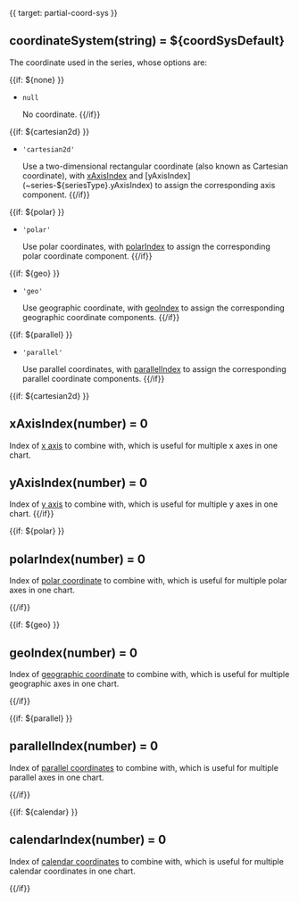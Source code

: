 {{ target: partial-coord-sys }}

## coordinateSystem(string) = ${coordSysDefault}

The coordinate used in the series, whose options are:

{{if: ${none} }}
+ `null`

    No coordinate.
{{/if}}

{{if: ${cartesian2d} }}

+ `'cartesian2d'`

    Use a two-dimensional rectangular coordinate (also known as Cartesian coordinate), with [xAxisIndex](~series-${seriesType}.xAxisIndex) and [yAxisIndex](~series-${seriesType}.yAxisIndex) to assign the corresponding axis component.
{{/if}}

{{if: ${polar} }}

+ `'polar'`

    Use polar coordinates, with [polarIndex](~series-${seriesType}.polarIndex) to assign the corresponding polar coordinate component.
{{/if}}

{{if: ${geo} }}

+ `'geo'`

    Use geographic coordinate, with [geoIndex](~series-${seriesType}.geoIndex) to assign the corresponding geographic coordinate components.
{{/if}}

{{if: ${parallel} }}

+ `'parallel'`

    Use parallel coordinates, with [parallelIndex](~series-${seriesType}.parallelIndex) to assign the corresponding parallel coordinate components.
{{/if}}


{{if: ${cartesian2d} }}
## xAxisIndex(number) = 0

Index of [x axis](~xAxis) to combine with, which is  useful for multiple x axes in one chart.

## yAxisIndex(number) = 0

Index of [y axis](~yAxis) to combine with, which is  useful for multiple y axes in one chart.
{{/if}}



{{if: ${polar} }}
## polarIndex(number) = 0

Index of [polar coordinate](~polar) to combine with, which is useful for multiple polar axes in one chart.

{{/if}}



{{if: ${geo} }}
## geoIndex(number) = 0

Index of [geographic coordinate](~geo) to combine with, which is useful for multiple geographic axes in one chart.

{{/if}}



{{if: ${parallel} }}
## parallelIndex(number) = 0

Index of [parallel coordinates](~parallel) to combine with, which is useful for multiple parallel axes in one chart.

{{/if}}


{{if: ${calendar} }}
## calendarIndex(number) = 0

Index of [calendar coordinates](~calendar) to combine with, which is useful for multiple calendar coordinates in one chart.

{{/if}}


